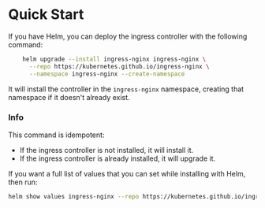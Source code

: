 # Quick Start

If you have Helm, you can deploy the ingress controller with the following command:

```zsh
    helm upgrade --install ingress-nginx ingress-nginx \
      --repo https://kubernetes.github.io/ingress-nginx \
      --namespace ingress-nginx --create-namespace
```

It will install the controller in the `ingress-nginx` namespace, creating that namespace if it doesn't already exist.

### Info

This command is idempotent:

- If the ingress controller is not installed, it will install it.
- If the ingress controller is already installed, it will upgrade it.

If you want a full list of values that you can set while installing with Helm, then run:

```zsh
helm show values ingress-nginx --repo https://kubernetes.github.io/ingress-nginx
```